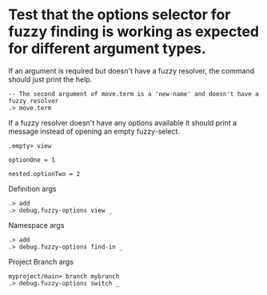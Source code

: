 # Test that the options selector for fuzzy finding is working as expected for different argument types.

If an argument is required but doesn't have a fuzzy resolver, the command should just print the help.


```ucm:error
-- The second argument of move.term is a 'new-name' and doesn't have a fuzzy resolver
.> move.term
```

If a fuzzy resolver doesn't have any options available it should print a message instead of
opening an empty fuzzy-select.

```ucm:error
.empty> view
```


```unison:hide
optionOne = 1

nested.optionTwo = 2
```

Definition args

```ucm
.> add
.> debug.fuzzy-options view _
```


Namespace args

```ucm
.> add
.> debug.fuzzy-options find-in _
```

Project Branch args

```ucm
myproject/main> branch mybranch
.> debug.fuzzy-options switch _
```
